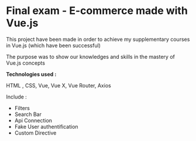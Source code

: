 # Final exam - E-commerce made with Vue.js


<p>This project have been made in order to achieve my supplementary courses in Vue.js (which have been successful)</p>

<p>The purpose was to show our knowledges and skills in the mastery of Vue.js concepts</p>

<strong>Technologies used : </strong>

HTML , CSS, Vue, Vue X, Vue Router, Axios 

Include :

- Filters
- Search Bar
- Api Connection
- Fake User authentification
- Custom Directive

